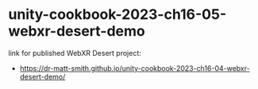 # unity-cookbook-2023-ch16-05-webxr-desert-demo


link for published WebXR Desert project:

- https://dr-matt-smith.github.io/unity-cookbook-2023-ch16-04-webxr-desert-demo/

  
